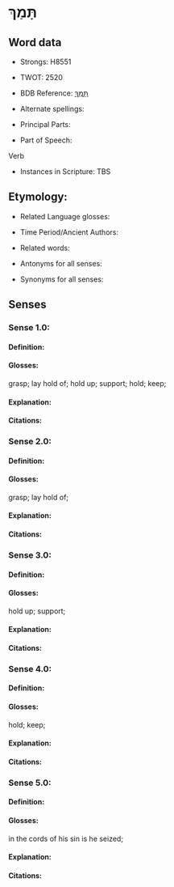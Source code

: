# תָּמַךְ

<!-- Status: S2="NeedsEdits" -->
<!-- Lexica used for edits:   -->

## Word data

* Strongs: H8551

* TWOT: 2520

* BDB Reference: [תָּמַךְ](rc://en/bdb/dict/w.ay.aa)

* Alternate spellings:

* Principal Parts:

* Part of Speech:

Verb

* Instances in Scripture: TBS

## Etymology:

* Related Language glosses:

* Time Period/Ancient Authors:

* Related words:

* Antonyms for all senses:

* Synonyms for all senses:

## Senses

### Sense 1.0:

#### Definition:

#### Glosses:

grasp; lay hold of; hold up; support; hold; keep; 

#### Explanation:

#### Citations:



### Sense 2.0:

#### Definition:

#### Glosses:

grasp; lay hold of; 

#### Explanation:

#### Citations:



### Sense 3.0:

#### Definition:

#### Glosses:

hold up; support; 

#### Explanation:

#### Citations:



### Sense 4.0:

#### Definition:

#### Glosses:

hold; keep; 

#### Explanation:

#### Citations:



### Sense 5.0:

#### Definition:

#### Glosses:

in the cords of his sin is he seized; 

#### Explanation:

#### Citations:




